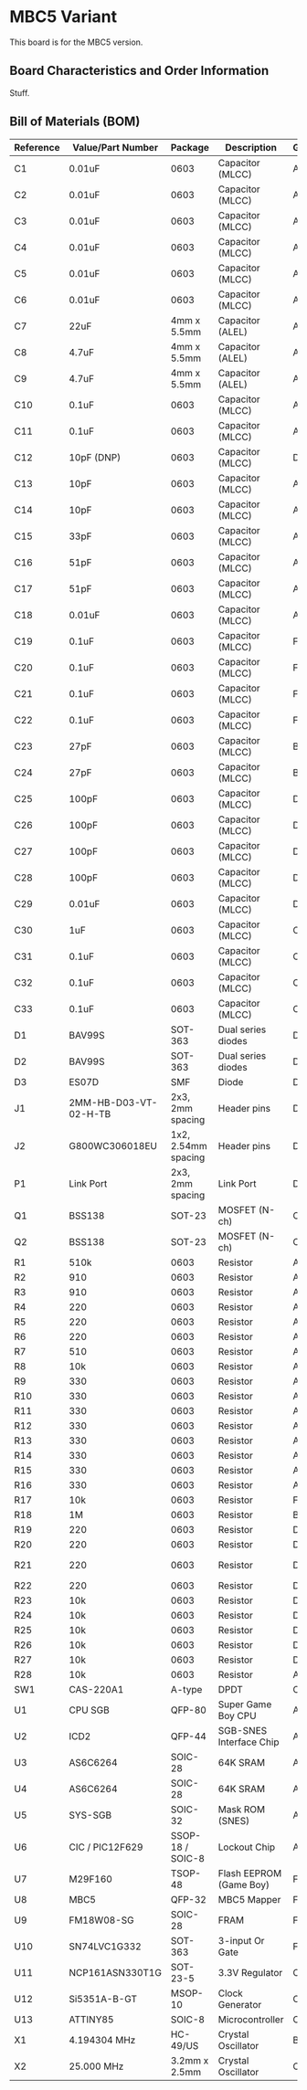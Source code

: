 # MBC5 Variant

This board is for the MBC5 version.

## Board Characteristics and Order Information

Stuff.

## Bill of Materials (BOM)

| Reference | Value/Part Number     | Package             | Description             | Group | Source                                                       |
| --------- | --------------------- | ------------------- | ----------------------- | ----- | ------------------------------------------------------------ |
| C1        | 0.01uF                | 0603                | Capacitor (MLCC)        | A     | https://mou.sr/3AsRwK1                                       |
| C2        | 0.01uF                | 0603                | Capacitor (MLCC)        | A     | https://mou.sr/3AsRwK1                                       |
| C3        | 0.01uF                | 0603                | Capacitor (MLCC)        | A     | https://mou.sr/3AsRwK1                                       |
| C4        | 0.01uF                | 0603                | Capacitor (MLCC)        | A     | https://mou.sr/3AsRwK1                                       |
| C5        | 0.01uF                | 0603                | Capacitor (MLCC)        | A     | https://mou.sr/3AsRwK1                                       |
| C6        | 0.01uF                | 0603                | Capacitor (MLCC)        | A     | https://mou.sr/3AsRwK1                                       |
| C7        | 22uF                  | 4mm x 5.5mm         | Capacitor (ALEL)        | A     | https://mou.sr/4cVQXbO                                       |
| C8        | 4.7uF                 | 4mm x 5.5mm         | Capacitor (ALEL)        | A     | https://mou.sr/4cRhEhW                                       |
| C9        | 4.7uF                 | 4mm x 5.5mm         | Capacitor (ALEL)        | A     | https://mou.sr/4cRhEhW                                       |
| C10       | 0.1uF                 | 0603                | Capacitor (MLCC)        | A     | https://mou.sr/3ENc15O                                       |
| C11       | 0.1uF                 | 0603                | Capacitor (MLCC)        | A     | https://mou.sr/3ENc15O                                       |
| C12       | 10pF (DNP)            | 0603                | Capacitor (MLCC)        | DNP   | https://mou.sr/3XA5J3N                                       |
| C13       | 10pF                  | 0603                | Capacitor (MLCC)        | A     | https://mou.sr/3XA5J3N                                       |
| C14       | 10pF                  | 0603                | Capacitor (MLCC)        | A     | https://mou.sr/3XA5J3N                                       |
| C15       | 33pF                  | 0603                | Capacitor (MLCC)        | A     | https://mou.sr/4cYZLxw                                       |
| C16       | 51pF                  | 0603                | Capacitor (MLCC)        | A     | https://mou.sr/3XjvPGV                                       |
| C17       | 51pF                  | 0603                | Capacitor (MLCC)        | A     | https://mou.sr/3XjvPGV                                       |
| C18       | 0.01uF                | 0603                | Capacitor (MLCC)        | A     | https://mou.sr/3AsRwK1                                       |
| C19       | 0.1uF                 | 0603                | Capacitor (MLCC)        | F     | https://mou.sr/3ENc15O                                       |
| C20       | 0.1uF                 | 0603                | Capacitor (MLCC)        | F     | https://mou.sr/3ENc15O                                       |
| C21       | 0.1uF                 | 0603                | Capacitor (MLCC)        | F     | https://mou.sr/3ENc15O                                       |
| C22       | 0.1uF                 | 0603                | Capacitor (MLCC)        | F     | https://mou.sr/3ENc15O                                       |
| C23       | 27pF                  | 0603                | Capacitor (MLCC)        | B     | https://mou.sr/3XiK3HJ                                       |
| C24       | 27pF                  | 0603                | Capacitor (MLCC)        | B     | https://mou.sr/3XiK3HJ                                       |
| C25       | 100pF                 | 0603                | Capacitor (MLCC)        | D     | https://mou.sr/47fshd2                                       |
| C26       | 100pF                 | 0603                | Capacitor (MLCC)        | D     | https://mou.sr/47fshd2                                       |
| C27       | 100pF                 | 0603                | Capacitor (MLCC)        | D     | https://mou.sr/47fshd2                                       |
| C28       | 100pF                 | 0603                | Capacitor (MLCC)        | D     | https://mou.sr/47fshd2                                       |
| C29       | 0.01uF                | 0603                | Capacitor (MLCC)        | D     | https://mou.sr/3AsRwK1                                       |
| C30       | 1uF                   | 0603                | Capacitor (MLCC)        | C     | https://mou.sr/47lY3oP                                       |
| C31       | 0.1uF                 | 0603                | Capacitor (MLCC)        | C     | https://mou.sr/3ENc15O                                       |
| C32       | 0.1uF                 | 0603                | Capacitor (MLCC)        | C     | https://mou.sr/3ENc15O                                       |
| C33       | 0.1uF                 | 0603                | Capacitor (MLCC)        | C     | https://mou.sr/3ENc15O                                       |
| D1        | BAV99S                | SOT-363             | Dual series diodes      | D     | https://mou.sr/3X97NOE                                       |
| D2        | BAV99S                | SOT-363             | Dual series diodes      | D     | https://mou.sr/3X97NOE                                       |
| D3        | ES07D                 | SMF                 | Diode                   | D     | https://mou.sr/3XdX1Xr                                       |
| J1        | 2MM-HB-D03-VT-02-H-TB | 2x3, 2mm spacing    | Header pins             | D     | https://mou.sr/3TfU2wA                                       |
| J2        | G800WC306018EU        | 1x2, 2.54mm spacing | Header pins             | D     | [https://mou.sr/3yXak6E](https://mou.sr/3yXak6E)             |
| P1        | Link Port             | 2x3, 2mm spacing    | Link Port               | D     | [https://tinyurl.com/m3y35e3z](https://tinyurl.com/m3y35e3z) |
| Q1        | BSS138                | SOT-23              | MOSFET (N-ch)           | C     | https://mou.sr/3TjlOs3                                       |
| Q2        | BSS138                | SOT-23              | MOSFET (N-ch)           | C     | https://mou.sr/3TjlOs3                                       |
| R1        | 510k                  | 0603                | Resistor                | A     | https://mou.sr/3zi8ayj                                       |
| R2        | 910                   | 0603                | Resistor                | A     | https://mou.sr/4gj68i7                                       |
| R3        | 910                   | 0603                | Resistor                | A     | https://mou.sr/4gj68i7                                       |
| R4        | 220                   | 0603                | Resistor                | A     | https://mou.sr/3ARwrf3                                       |
| R5        | 220                   | 0603                | Resistor                | A     | https://mou.sr/3ARwrf3                                       |
| R6        | 220                   | 0603                | Resistor                | A     | https://mou.sr/3ARwrf3                                       |
| R7        | 510                   | 0603                | Resistor                | A     | https://mou.sr/3IJHtni                                       |
| R8        | 10k                   | 0603                | Resistor                | A     | https://mou.sr/3riR7IH                                       |
| R9        | 330                   | 0603                | Resistor                | A     | https://mou.sr/3PWP8Ti                                       |
| R10       | 330                   | 0603                | Resistor                | A     | https://mou.sr/3PWP8Ti                                       |
| R11       | 330                   | 0603                | Resistor                | A     | https://mou.sr/3PWP8Ti                                       |
| R12       | 330                   | 0603                | Resistor                | A     | https://mou.sr/3PWP8Ti                                       |
| R13       | 330                   | 0603                | Resistor                | A     | https://mou.sr/3PWP8Ti                                       |
| R14       | 330                   | 0603                | Resistor                | A     | https://mou.sr/3PWP8Ti                                       |
| R15       | 330                   | 0603                | Resistor                | A     | https://mou.sr/3PWP8Ti                                       |
| R16       | 330                   | 0603                | Resistor                | A     | https://mou.sr/3PWP8Ti                                       |
| R17       | 10k                   | 0603                | Resistor                | F     | https://mou.sr/3riR7IH                                       |
| R18       | 1M                    | 0603                | Resistor                | B     | https://mou.sr/3xhFdS3                                       |
| R19       | 220                   | 0603                | Resistor                | D     | https://mou.sr/3ARwrf3                                       |
| R20       | 220                   | 0603                | Resistor                | D     | https://mou.sr/3ARwrf3                                       |
| R21       | 220                   | 0603                | Resistor                | D     | [https://mou.sr/3ARwrf3](https://mou.sr/3ARwrf3)             |
| R22       | 220                   | 0603                | Resistor                | D     | https://mou.sr/3ARwrf3                                       |
| R23       | 10k                   | 0603                | Resistor                | D     | https://mou.sr/3riR7IH                                       |
| R24       | 10k                   | 0603                | Resistor                | D     | https://mou.sr/3riR7IH                                       |
| R25       | 10k                   | 0603                | Resistor                | D     | https://mou.sr/3riR7IH                                       |
| R26       | 10k                   | 0603                | Resistor                | D     | https://mou.sr/3riR7IH                                       |
| R27       | 10k                   | 0603                | Resistor                | D     | https://mou.sr/3riR7IH                                       |
| R28       | 10k                   | 0603                | Resistor                | A     | https://mou.sr/3riR7IH                                       |
| SW1       | CAS-220A1             | A-type              | DPDT                    | C     | https://mou.sr/4ewSJSb                                       |
| U1        | CPU SGB               | QFP-80              | Super Game Boy CPU      | A     | Donor SGB                                                    |
| U2        | ICD2                  | QFP-44              | SGB-SNES Interface Chip | A     | Donor SGB                                                    |
| U3        | AS6C6264              | SOIC-28             | 64K SRAM                | A     | https://mou.sr/4cWBw3f                                       |
| U4        | AS6C6264              | SOIC-28             | 64K SRAM                | A     | https://mou.sr/4cWBw3f                                       |
| U5        | SYS-SGB               | SOIC-32             | Mask ROM (SNES)         | A     | Donor SGB                                                    |
| U6        | CIC / PIC12F629       | SSOP-18 / SOIC-8    | Lockout Chip            | A     | Donor SGB / https://mou.sr/4dSUh90                           |
| U7        | M29F160               | TSOP-48             | Flash EEPROM (Game Boy) | F     | https://mou.sr/3N0a9eL                                       |
| U8        | MBC5                  | QFP-32              | MBC5 Mapper             | F     | Donor Game Boy Game                                          |
| U9        | FM18W08-SG            | SOIC-28             | FRAM                    | F     | https://mou.sr/4cRIJlb                                       |
| U10       | SN74LVC1G332          | SOT-363             | 3-input Or Gate         | F     | https://mou.sr/3XdbXoN                                       |
| U11       | NCP161ASN330T1G       | SOT-23-5            | 3.3V Regulator          | C     | https://mou.sr/3iqSHDt                                       |
| U12       | Si5351A-B-GT          | MSOP-10             | Clock Generator         | C     | https://mou.sr/3Wyr1LG                                       |
| U13       | ATTINY85              | SOIC-8              | Microcontroller         | C     | https://mou.sr/3OpMtBA                                       |
| X1        | 4.194304 MHz          | HC-49/US            | Crystal Oscillator      | B     | [https://mou.sr/3yXaoDq](https://mou.sr/3yXaoDq)             |
| X2        | 25.000 MHz            | 3.2mm x 2.5mm       | Crystal Oscillator      | C     | https://mou.sr/3MAK5pD                                       |
